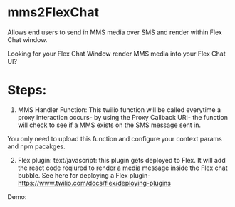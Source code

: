 # mms2FlexChat
Allows end users to send in MMS media  over SMS and render within Flex Chat window.

Looking for your Flex Chat Window render MMS media into your Flex Chat UI?  

# Steps:

1)  MMS Handler Function:  This twilio function will be called everytime a proxy interaction occurs- by using the Proxy Callback URI- the function will check to see if a MMS exists on the SMS message sent in. 

You only need to upload this function and configure your context params and npm pacakges.

2) Flex plugin:
text/javascript:  this plugin gets deployed to Flex.  It will add the react code reqiured to render a media message inside the Flex chat bubble.  See here for deploying a Flex plugin- https://www.twilio.com/docs/flex/deploying-plugins 

Demo:
